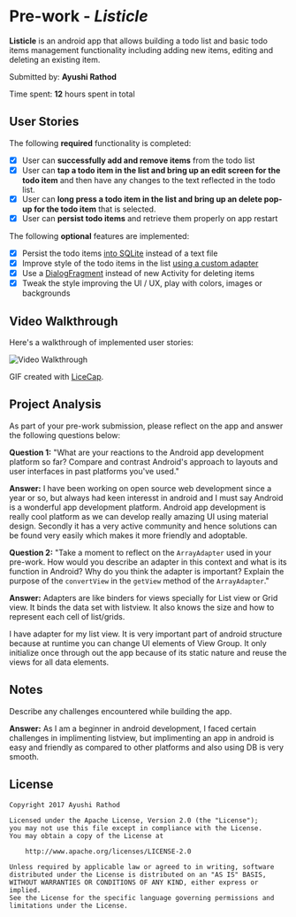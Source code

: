 # Pre-work - *Listicle*

**Listicle** is an android app that allows building a todo list and basic todo items management functionality including adding new items, editing and deleting an existing item.

Submitted by: **Ayushi Rathod**

Time spent: **12** hours spent in total

## User Stories

The following **required** functionality is completed:

* [x] User can **successfully add and remove items** from the todo list
* [x] User can **tap a todo item in the list and bring up an edit screen for the todo item** and then have any changes to the text reflected in the todo list.
* [x] User can **long press a todo item in the list and bring up an delete pop-up for the todo item** that is selected.
* [x] User can **persist todo items** and retrieve them properly on app restart

The following **optional** features are implemented:

* [x] Persist the todo items [into SQLite](http://guides.codepath.com/android/Persisting-Data-to-the-Device#sqlite) instead of a text file
* [x] Improve style of the todo items in the list [using a custom adapter](http://guides.codepath.com/android/Using-an-ArrayAdapter-with-ListView)
* [x] Use a [DialogFragment](http://guides.codepath.com/android/Using-DialogFragment) instead of new Activity for deleting items
* [x] Tweak the style improving the UI / UX, play with colors, images or backgrounds

## Video Walkthrough

Here's a walkthrough of implemented user stories:

<img src='http://i.imgur.com/link/to/your/gif/file.gif' title='Video Walkthrough' width='' alt='Video Walkthrough' />

GIF created with [LiceCap](http://www.cockos.com/licecap/).

## Project Analysis

As part of your pre-work submission, please reflect on the app and answer the following questions below:

**Question 1:** "What are your reactions to the Android app development platform so far? Compare and contrast Android's approach to layouts and user interfaces in past platforms you've used."

**Answer:** I have been working on open source web development since a year or so, but always had keen interesst in android and I must say Android is a wonderful app development platform. Android app development is really cool platform as we can develop really amazing UI using material design. Secondly it has a very active community and hence solutions can be found very easily which makes it more friendly and adoptable.

**Question 2:** "Take a moment to reflect on the `ArrayAdapter` used in your pre-work. How would you describe an adapter in this context and what is its function in Android? Why do you think the adapter is important? Explain the purpose of the `convertView` in the `getView` method of the `ArrayAdapter`."

**Answer:** Adapters are like binders for views specially for List view or Grid view. It binds the data set with listview. It also knows the size and how to represent each cell of list/grids.

I have adapter for my list view. It is very important part of android structure because at runtime you can change UI elements of View Group. It only initialize once through out the app because of its static nature and reuse the views for all data elements.

## Notes

Describe any challenges encountered while building the app.

**Answer:** As I am a beginner in android development, I faced certain challenges in implimenting listview, but implimenting an app in android is easy and friendly as compared to other platforms and also using DB is very smooth.

## License

    Copyright 2017 Ayushi Rathod

    Licensed under the Apache License, Version 2.0 (the "License");
    you may not use this file except in compliance with the License.
    You may obtain a copy of the License at

        http://www.apache.org/licenses/LICENSE-2.0

    Unless required by applicable law or agreed to in writing, software
    distributed under the License is distributed on an "AS IS" BASIS,
    WITHOUT WARRANTIES OR CONDITIONS OF ANY KIND, either express or implied.
    See the License for the specific language governing permissions and
    limitations under the License.
